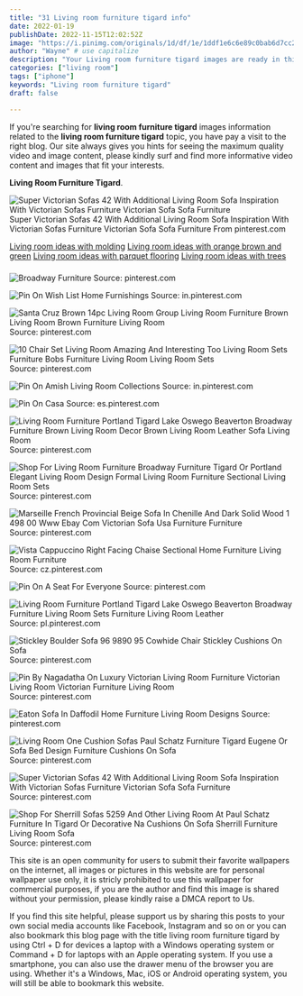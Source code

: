 ```yaml
---
title: "31 Living room furniture tigard info"
date: 2022-01-19
publishDate: 2022-11-15T12:02:52Z
image: "https://i.pinimg.com/originals/1d/df/1e/1ddf1e6c6e89c0bab6d7cc21c601ceac.jpg"
author: "Wayne" # use capitalize
description: "Your Living room furniture tigard images are ready in this website. Living room furniture tigard are a topic that is being searched for and liked by netizens today. You can Find and Download the Living room furniture tigard files here. Get all royalty-free photos."
categories: ["living room"]
tags: ["iphone"]
keywords: "Living room furniture tigard"
draft: false

---
```


If you're searching for **living room furniture tigard** images information related to the **living room furniture tigard** topic, you have pay a visit to the right  blog.  Our site always  gives you  hints  for seeing  the maximum  quality video and image  content, please kindly surf and find more informative video content and images  that fit your interests.

**Living Room Furniture Tigard**. 

![Super Victorian Sofas 42 With Additional Living Room Sofa Inspiration With Victorian Sofas Furniture Victorian Sofa Sofa Furniture](https://i.pinimg.com/originals/70/de/0d/70de0dbd09db7b82015eb2a72f8c1bd3.jpg "Super Victorian Sofas 42 With Additional Living Room Sofa Inspiration With Victorian Sofas Furniture Victorian Sofa Sofa Furniture")
Super Victorian Sofas 42 With Additional Living Room Sofa Inspiration With Victorian Sofas Furniture Victorian Sofa Sofa Furniture From pinterest.com

[Living room ideas with molding](/living-room-ideas-with-molding/)
[Living room ideas with orange brown and green](/living-room-ideas-with-orange-brown-and-green/)
[Living room ideas with parquet flooring](/living-room-ideas-with-parquet-flooring/)
[Living room ideas with trees](/living-room-ideas-with-trees/)



### 

 


![Broadway Furniture](https://i.pinimg.com/originals/5a/17/e2/5a17e254cea033e3916e211b99ec1800.jpg "Broadway Furniture")
Source: pinterest.com

 

![Pin On Wish List Home Furnishings](https://i.pinimg.com/originals/12/c3/4f/12c34f70afb86759127c9abe9b3dc6ce.jpg "Pin On Wish List Home Furnishings")
Source: in.pinterest.com

 

![Santa Cruz Brown 14pc Living Room Group Living Room Furniture Brown Living Room Brown Furniture Living Room](https://i.pinimg.com/originals/3a/24/03/3a24030404d7ff4e03b7a6966013f529.jpg "Santa Cruz Brown 14pc Living Room Group Living Room Furniture Brown Living Room Brown Furniture Living Room")
Source: pinterest.com

 

![10 Chair Set Living Room Amazing And Interesting Too Living Room Sets Furniture Bobs Furniture Living Room Living Room Sets](https://i.pinimg.com/736x/13/05/0d/13050d811e7a2c834f72ab9c4b5b3a37.jpg "10 Chair Set Living Room Amazing And Interesting Too Living Room Sets Furniture Bobs Furniture Living Room Living Room Sets")
Source: pinterest.com

 

![Pin On Amish Living Room Collections](https://i.pinimg.com/originals/51/27/e2/5127e2ec418c56dd53da88d3aada091d.png "Pin On Amish Living Room Collections")
Source: in.pinterest.com

 

![Pin On Casa](https://i.pinimg.com/originals/9f/b5/04/9fb504b7d98e8f4804d0263b42272e6c.jpg "Pin On Casa")
Source: es.pinterest.com

 

![Living Room Furniture Portland Tigard Lake Oswego Beaverton Broadway Furniture Brown Living Room Decor Brown Living Room Leather Sofa Living Room](https://i.pinimg.com/736x/fd/4f/df/fd4fdfa7a8938cd88c9cf98b236230a1--urban-chic-living-room-furniture.jpg "Living Room Furniture Portland Tigard Lake Oswego Beaverton Broadway Furniture Brown Living Room Decor Brown Living Room Leather Sofa Living Room")
Source: pinterest.com

 

![Shop For Living Room Furniture Broadway Furniture Tigard Or Portland Elegant Living Room Design Formal Living Room Furniture Sectional Living Room Sets](https://i.pinimg.com/originals/09/47/84/094784a320c61f7458b14e4a68fd7516.png "Shop For Living Room Furniture Broadway Furniture Tigard Or Portland Elegant Living Room Design Formal Living Room Furniture Sectional Living Room Sets")
Source: pinterest.com

 

![Marseille French Provincial Beige Sofa In Chenille And Dark Solid Wood 1 498 00 Www Ebay Com Victorian Sofa Usa Furniture Furniture](https://i.pinimg.com/originals/c2/cf/26/c2cf265db6537b20cc55a9ff1387d49e.jpg "Marseille French Provincial Beige Sofa In Chenille And Dark Solid Wood 1 498 00 Www Ebay Com Victorian Sofa Usa Furniture Furniture")
Source: pinterest.com

 

![Vista Cappuccino Right Facing Chaise Sectional Home Furniture Living Room Furniture](https://i.pinimg.com/originals/68/6e/fb/686efbcd8a185520918fa8dc20988279.jpg "Vista Cappuccino Right Facing Chaise Sectional Home Furniture Living Room Furniture")
Source: cz.pinterest.com

 

![Pin On A Seat For Everyone](https://i.pinimg.com/originals/2c/eb/07/2ceb074c22ea3f78bf1a93e5386e18f2.jpg "Pin On A Seat For Everyone")
Source: pinterest.com

 

![Living Room Furniture Portland Tigard Lake Oswego Beaverton Broadway Furniture Living Room Sets Furniture Living Room Leather](https://i.pinimg.com/564x/a4/cd/2c/a4cd2c0fd08067fb579682c5668fa56f.jpg "Living Room Furniture Portland Tigard Lake Oswego Beaverton Broadway Furniture Living Room Sets Furniture Living Room Leather")
Source: pl.pinterest.com

 

![Stickley Boulder Sofa 96 9890 95 Cowhide Chair Stickley Cushions On Sofa](https://i.pinimg.com/originals/38/91/8d/38918de61cbcd1b8f28f04e632aaab99.jpg "Stickley Boulder Sofa 96 9890 95 Cowhide Chair Stickley Cushions On Sofa")
Source: pinterest.com

 

![Pin By Nagadatha On Luxury Victorian Living Room Furniture Victorian Living Room Victorian Furniture Living Room](https://i.pinimg.com/originals/ee/4c/bc/ee4cbcac419a7dcfaa917ec37b558f4e.jpg "Pin By Nagadatha On Luxury Victorian Living Room Furniture Victorian Living Room Victorian Furniture Living Room")
Source: pinterest.com

 

![Eaton Sofa In Daffodil Home Furniture Living Room Designs](https://i.pinimg.com/originals/71/d0/3f/71d03fdf56e148c828557fc91b8e3b3e.jpg "Eaton Sofa In Daffodil Home Furniture Living Room Designs")
Source: pinterest.com

 

![Living Room One Cushion Sofas Paul Schatz Furniture Tigard Eugene Or Sofa Bed Design Furniture Cushions On Sofa](https://i.pinimg.com/originals/93/cb/41/93cb41eb68b8e65b73b9bbdde9b2fad1.jpg "Living Room One Cushion Sofas Paul Schatz Furniture Tigard Eugene Or Sofa Bed Design Furniture Cushions On Sofa")
Source: pinterest.com

 

![Super Victorian Sofas 42 With Additional Living Room Sofa Inspiration With Victorian Sofas Furniture Victorian Sofa Sofa Furniture](https://i.pinimg.com/originals/70/de/0d/70de0dbd09db7b82015eb2a72f8c1bd3.jpg "Super Victorian Sofas 42 With Additional Living Room Sofa Inspiration With Victorian Sofas Furniture Victorian Sofa Sofa Furniture")
Source: pinterest.com

 

![Shop For Sherrill Sofas 5259 And Other Living Room At Paul Schatz Furniture In Tigard Or Decorative Na Cushions On Sofa Sherrill Furniture Living Room Sofa](https://i.pinimg.com/originals/1d/df/1e/1ddf1e6c6e89c0bab6d7cc21c601ceac.jpg "Shop For Sherrill Sofas 5259 And Other Living Room At Paul Schatz Furniture In Tigard Or Decorative Na Cushions On Sofa Sherrill Furniture Living Room Sofa")
Source: pinterest.com

 

This site is an open community for users to submit their favorite wallpapers on the internet, all images or pictures in this website are for personal wallpaper use only, it is stricly prohibited to use this wallpaper for commercial purposes, if you are the author and find this image is shared without your permission, please kindly raise a DMCA report to Us.

If you find this site helpful, please support us by sharing this posts to your own social media accounts like Facebook, Instagram and so on or you can also bookmark this blog page with the title living room furniture tigard by using Ctrl + D for devices a laptop with a Windows operating system or Command + D for laptops with an Apple operating system. If you use a smartphone, you can also use the drawer menu of the browser you are using. Whether it's a Windows, Mac, iOS or Android operating system, you will still be able to bookmark this website.
